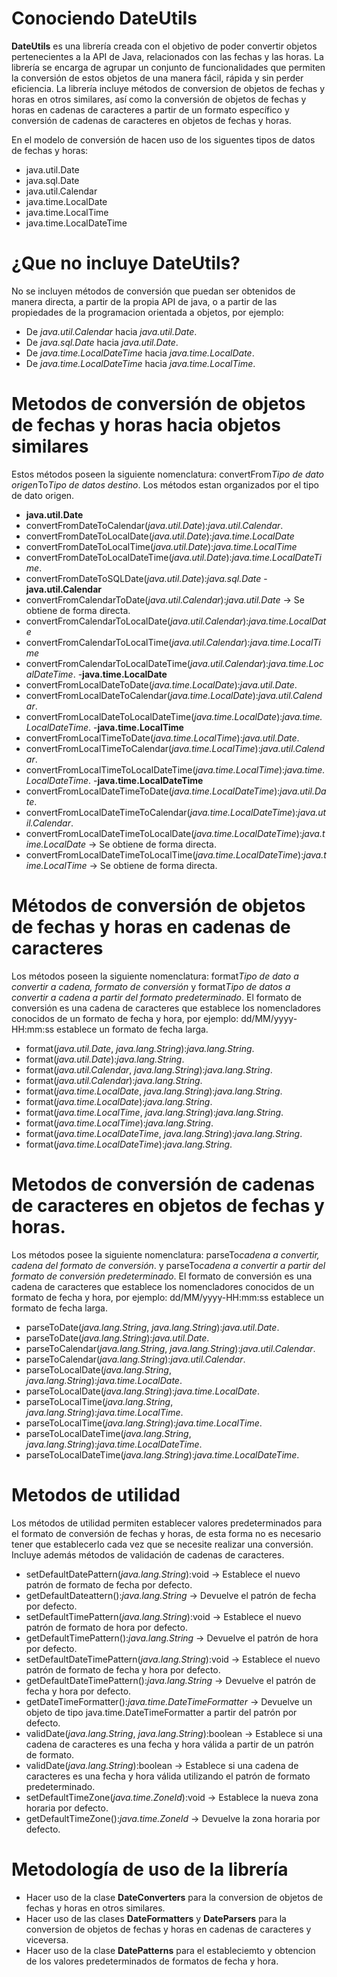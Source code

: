 
 # Conociendo DateUtils

 **DateUtils** es una librería creada con el objetivo de poder convertir objetos pertenecientes a la API de Java,
 relacionados con las fechas y las horas. La librería se encarga de agrupar un conjunto de funcionalidades que 
 permiten la conversión de estos objetos de una manera fácil, rápida y sin perder eficiencia. La librería incluye
 métodos de conversion de objetos de fechas y horas en otros similares, así como la conversión de objetos de fechas
 y horas en cadenas de caracteres a partir de un formato específico y conversión de cadenas de caracteres en objetos
 de fechas y horas.
 
 En el modelo de conversión de hacen uso de los siguentes tipos de datos de fechas y horas:
 
 - java.util.Date
 - java.sql.Date
 - java.util.Calendar
 - java.time.LocalDate
 - java.time.LocalTime
 - java.time.LocalDateTime

 # ¿Que no incluye DateUtils?

 No se incluyen métodos de conversión que puedan ser obtenidos de manera directa, a partir de la propia API de java, 
 o a partir de las propiedades de la programacion orientada a objetos, por ejemplo:
 
 - De *java.util.Calendar* hacia *java.util.Date*.
 - De *java.sql.Date* hacia *java.util.Date*.
 - De *java.time.LocalDateTime* hacia *java.time.LocalDate*.
 - De *java.time.LocalDateTime* hacia *java.time.LocalTime*.

 # Metodos de conversión de objetos de fechas y horas hacia objetos similares
 
 Estos métodos poseen la siguiente nomenclatura: convertFrom*Tipo de dato origen*To*Tipo de datos destino*. Los
 métodos estan organizados por el tipo de dato origen.

 - **java.util.Date**
  - convertFromDateToCalendar(*java.util.Date*):*java.util.Calendar*.
  - convertFromDateToLocalDate(*java.util.Date*):*java.time.LocalDate*
  - convertFromDateToLocalTime(*java.util.Date*):*java.time.LocalTime*
  - convertFromDateToLocalDateTime(*java.util.Date*):*java.time.LocalDateTime*.
  - convertFromDateToSQLDate(*java.util.Date*):*java.sql.Date*
 -**java.util.Calendar**
  - convertFromCalendarToDate(*java.util.Calendar*):*java.util.Date* -> Se obtiene de forma directa.
  - convertFromCalendarToLocalDate(*java.util.Calendar*):*java.time.LocalDate*
  - convertFromCalendarToLocalTime(*java.util.Calendar*):*java.time.LocalTime*
  - convertFromCalendarToLocalDateTime(*java.util.Calendar*):*java.time.LocalDateTime*.
 -**java.time.LocalDate**
  - convertFromLocalDateToDate(*java.time.LocalDate*):*java.util.Date*.
  - convertFromLocalDateToCalendar(*java.time.LocalDate*):*java.util.Calendar*.
  - convertFromLocalDateToLocalDateTime(*java.time.LocalDate*):*java.time.LocalDateTime*.
 -**java.time.LocalTime**
  - convertFromLocalTimeToDate(*java.time.LocalTime*):*java.util.Date*.
  - convertFromLocalTimeToCalendar(*java.time.LocalTime*):*java.util.Calendar*.
  - convertFromLocalTimeToLocalDateTime(*java.time.LocalTime*):*java.time.LocalDateTime*.
 -**java.time.LocalDateTime**
  - convertFromLocalDateTimeToDate(*java.time.LocalDateTime*):*java.util.Date*.
  - convertFromLocalDateTimeToCalendar(*java.time.LocalDateTime*):*java.util.Calendar*.
  - convertFromLocalDateTimeToLocalDate(*java.time.LocalDateTime*):*java.time.LocalDate* -> Se obtiene de forma directa.
  - convertFromLocalDateTimeToLocalTime(*java.time.LocalDateTime*):*java.time.LocalTime* -> Se obtiene de forma directa.
 
 # Métodos de conversión de objetos de fechas y horas en cadenas de caracteres
 
 Los métodos poseen la siguiente nomenclatura: format*Tipo de dato a convertir a cadena, formato de conversión* y
 format*Tipo de datos a convertir a cadena a partir del formato predeterminado*.
 El formato de conversión es una cadena de caracteres que establece los nomencladores conocidos de un formato de 
 fecha y hora, por ejemplo: dd/MM/yyyy-HH:mm:ss establece un formato de fecha larga.
 
 - format(*java.util.Date*, *java.lang.String*):*java.lang.String*.
 - format(*java.util.Date*):*java.lang.String*.
 - format(*java.util.Calendar*, *java.lang.String*):*java.lang.String*.
 - format(*java.util.Calendar*):*java.lang.String*.
 - format(*java.time.LocalDate*, *java.lang.String*):*java.lang.String*.
 - format(*java.time.LocalDate*):*java.lang.String*.
 - format(*java.time.LocalTime*, *java.lang.String*):*java.lang.String*.
 - format(*java.time.LocalTime*):*java.lang.String*.
 - format(*java.time.LocalDateTime*, *java.lang.String*):*java.lang.String*.
 - format(*java.time.LocalDateTime*):*java.lang.String*. 

 # Metodos de conversión de cadenas de caracteres en objetos de fechas y horas.
 
 Los métodos posee la siguiente nomenclatura: parseTo*cadena a convertir, cadena del formato de conversión*. y
 parseTo*cadena a convertir a partir del formato de conversión predeterminado*.
 El formato de conversión es una cadena de caracteres que establece los nomencladores conocidos de un formato de 
 fecha y hora, por ejemplo: dd/MM/yyyy-HH:mm:ss establece un formato de fecha larga.

 - parseToDate(*java.lang.String*, *java.lang.String*):*java.util.Date*.
 - parseToDate(*java.lang.String*):*java.util.Date*.
 - parseToCalendar(*java.lang.String*, *java.lang.String*):*java.util.Calendar*.
 - parseToCalendar(*java.lang.String*):*java.util.Calendar*.
 - parseToLocalDate(*java.lang.String*, *java.lang.String*):*java.time.LocalDate*.
 - parseToLocalDate(*java.lang.String*):*java.time.LocalDate*.
 - parseToLocalTime(*java.lang.String*, *java.lang.String*):*java.time.LocalTime*.
 - parseToLocalTime(*java.lang.String*):*java.time.LocalTime*.
 - parseToLocalDateTime(*java.lang.String*, *java.lang.String*):*java.time.LocalDateTime*.
 - parseToLocalDateTime(*java.lang.String*):*java.time.LocalDateTime*.
 
 # Metodos de utilidad
 
 Los métodos de utilidad permiten establecer valores predeterminados para el formato de conversión de fechas y horas,
 de esta forma no es necesario tener que establecerlo cada vez que se necesite realizar una conversión. Incluye además 
 métodos de validación de cadenas de caracteres.
 - setDefaultDatePattern(*java.lang.String*):void -> Establece el nuevo patrón de formato de fecha por defecto.
 - getDefaultDateattern():*java.lang.String* -> Devuelve el patrón de fecha por defecto.
 - setDefaultTimePattern(*java.lang.String*):void -> Establece el nuevo patrón de formato de hora por defecto.
 - getDefaultTimePattern():*java.lang.String* -> Devuelve el patrón de hora por defecto.
 - setDefaultDateTimePattern(*java.lang.String*):void -> Establece el nuevo patrón de formato de fecha y hora 
 por defecto.
 - getDefaultDateTimePattern():*java.lang.String* -> Devuelve el patrón de fecha y hora por defecto.
 - getDateTimeFormatter():*java.time.DateTimeFormatter* -> Devuelve un objeto de tipo java.time.DateTimeFormatter 
 a partir del patrón por defecto.
 - validDate(*java.lang.String*, *java.lang.String*):boolean -> Establece si una cadena de caracteres es una 
 fecha y hora válida a partir de un patrón de formato.
 - validDate(*java.lang.String*):boolean -> Establece si una cadena de caracteres es una fecha y hora válida 
 utilizando el patrón de formato predeterminado.
 - setDefaultTimeZone(*java.time.ZoneId*):void -> Establece la nueva zona horaria por defecto.
 - getDefaultTimeZone():*java.time.ZoneId* -> Devuelve la zona horaria por defecto.
 
 # Metodología de uso de la librería

 - Hacer uso de la clase **DateConverters** para la conversion de objetos de fechas y horas en otros similares.
 - Hacer uso de las clases **DateFormatters** y **DateParsers** para la conversion de objetos de fechas y horas
 en cadenas de caracteres y viceversa.
 - Hacer uso de la clase **DatePatterns** para el estableciemto y obtencion de los valores predeterminados de formatos 
 de fecha y hora.